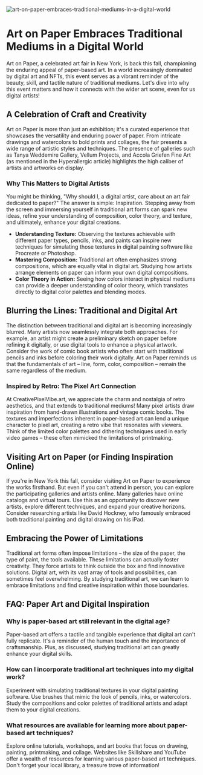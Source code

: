 ![art-on-paper-embraces-traditional-mediums-in-a-digital-world](https://images.pexels.com/photos/7232841/pexels-photo-7232841.jpeg?auto=compress&cs=tinysrgb&fit=crop&h=627&w=1200)

# Art on Paper Embraces Traditional Mediums in a Digital World

Art on Paper, a celebrated art fair in New York, is back this fall, championing the enduring appeal of paper-based art. In a world increasingly dominated by digital art and NFTs, this event serves as a vibrant reminder of the beauty, skill, and tactile nature of traditional mediums. Let's dive into why this event matters and how it connects with the wider art scene, even for us digital artists!

## A Celebration of Craft and Creativity

Art on Paper is more than just an exhibition; it's a curated experience that showcases the versatility and enduring power of paper. From intricate drawings and watercolors to bold prints and collages, the fair presents a wide range of artistic styles and techniques. The presence of galleries such as Tanya Weddemire Gallery, Vellum Projects, and Accola Griefen Fine Art (as mentioned in the Hyperallergic article) highlights the high caliber of artists and artworks on display.

### Why This Matters to Digital Artists

You might be thinking, "Why should I, a digital artist, care about an art fair dedicated to paper?" The answer is simple: Inspiration. Stepping away from the screen and immersing yourself in traditional art forms can spark new ideas, refine your understanding of composition, color theory, and texture, and ultimately, enhance your digital creations.

*   **Understanding Texture:** Observing the textures achievable with different paper types, pencils, inks, and paints can inspire new techniques for simulating those textures in digital painting software like Procreate or Photoshop.
*   **Mastering Composition:** Traditional art often emphasizes strong compositions, which are equally vital in digital art. Studying how artists arrange elements on paper can inform your own digital compositions.
*   **Color Theory in Action:** Seeing how colors interact in physical mediums can provide a deeper understanding of color theory, which translates directly to digital color palettes and blending modes.

## Blurring the Lines: Traditional and Digital Art

The distinction between traditional and digital art is becoming increasingly blurred. Many artists now seamlessly integrate both approaches. For example, an artist might create a preliminary sketch on paper before refining it digitally, or use digital tools to enhance a physical artwork. Consider the work of comic book artists who often start with traditional pencils and inks before coloring their work digitally. Art on Paper reminds us that the fundamentals of art – line, form, color, composition – remain the same regardless of the medium.

### Inspired by Retro: The Pixel Art Connection

At CreativePixelVibe.art, we appreciate the charm and nostalgia of retro aesthetics, and that extends to traditional mediums! Many pixel artists draw inspiration from hand-drawn illustrations and vintage comic books. The textures and imperfections inherent in paper-based art can lend a unique character to pixel art, creating a retro vibe that resonates with viewers. Think of the limited color palettes and dithering techniques used in early video games – these often mimicked the limitations of printmaking.

## Visiting Art on Paper (or Finding Inspiration Online)

If you're in New York this fall, consider visiting Art on Paper to experience the works firsthand. But even if you can't attend in person, you can explore the participating galleries and artists online. Many galleries have online catalogs and virtual tours. Use this as an opportunity to discover new artists, explore different techniques, and expand your creative horizons. Consider researching artists like David Hockney, who famously embraced both traditional painting and digital drawing on his iPad.

## Embracing the Power of Limitations

Traditional art forms often impose limitations – the size of the paper, the type of paint, the tools available. These limitations can actually foster creativity. They force artists to think outside the box and find innovative solutions. Digital art, with its vast array of tools and possibilities, can sometimes feel overwhelming. By studying traditional art, we can learn to embrace limitations and find creative inspiration within those boundaries.

## FAQ: Paper Art and Digital Inspiration

### Why is paper-based art still relevant in the digital age?

Paper-based art offers a tactile and tangible experience that digital art can't fully replicate. It's a reminder of the human touch and the importance of craftsmanship. Plus, as discussed, studying traditional art can greatly enhance your digital skills.

### How can I incorporate traditional art techniques into my digital work?

Experiment with simulating traditional textures in your digital painting software. Use brushes that mimic the look of pencils, inks, or watercolors. Study the compositions and color palettes of traditional artists and adapt them to your digital creations.

### What resources are available for learning more about paper-based art techniques?

Explore online tutorials, workshops, and art books that focus on drawing, painting, printmaking, and collage. Websites like Skillshare and YouTube offer a wealth of resources for learning various paper-based art techniques. Don't forget your local library, a treasure trove of information!
